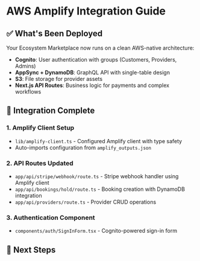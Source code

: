 # AWS Amplify Integration Guide

## ✅ What's Been Deployed

Your Ecosystem Marketplace now runs on a clean AWS-native architecture:

- **Cognito**: User authentication with groups (Customers, Providers, Admins)
- **AppSync + DynamoDB**: GraphQL API with single-table design
- **S3**: File storage for provider assets
- **Next.js API Routes**: Business logic for payments and complex workflows

## 🔧 Integration Complete

### 1. Amplify Client Setup
- `lib/amplify-client.ts` - Configured Amplify client with type safety
- Auto-imports configuration from `amplify_outputs.json`

### 2. API Routes Updated
- `app/api/stripe/webhook/route.ts` - Stripe webhook handler using Amplify client
- `app/api/bookings/hold/route.ts` - Booking creation with DynamoDB integration
- `app/api/providers/route.ts` - Provider CRUD operations

### 3. Authentication Component
- `components/auth/SignInForm.tsx` - Cognito-powered sign-in form

## 🚀 Next Steps

### 1. Install Dependencies
```bash
npm install aws-amplify stripe zod
```

### 2. Configure Environment Variables
Update `.env.local` with your actual Stripe keys:
```bash
STRIPE_SECRET_KEY=sk_test_your_actual_key
STRIPE_WEBHOOK_SECRET=whsec_your_actual_secret
NEXT_PUBLIC_STRIPE_PUBLISHABLE_KEY=pk_test_your_actual_key
```

### 3. Update Your Frontend
Replace Supabase/Clerk usage with Amplify:

```typescript
// Old (Supabase/Clerk)
import { useUser } from '@clerk/nextjs';
import { supabase } from '@/lib/supabase';

// New (Amplify)
import { useAuthenticator } from '@aws-amplify/ui-react';
import { client } from '@/lib/amplify-client';
```

### 4. Configure Stripe Webhook
Point your Stripe webhook to:
```
https://your-domain.com/api/stripe/webhook
```

## 📊 Business Model Preserved

- ✅ 10% platform commission on all transactions
- ✅ 10% guest surcharge for non-authenticated users  
- ✅ Providers receive 90% of base service price
- ✅ Stripe Connect handles payouts

## 🏗️ Architecture Benefits

### What This Eliminates
- ❌ Manual Lambda URL configuration
- ❌ Duplicate backend systems
- ❌ Complex webhook routing
- ❌ Environment variable management headaches

### What You Gain
- ✅ Type-safe database operations
- ✅ Automatic scaling with Amplify
- ✅ Simplified deployment pipeline
- ✅ AWS-native security and monitoring
- ✅ Single source of truth for data

## 🔄 Migration Pattern

Your app now follows this clean pattern:

1. **Frontend** → Amplify client for auth and direct data queries
2. **API Routes** → Complex business logic (payments, workflows)
3. **Amplify Backend** → Infrastructure services (auth, data, storage)

This hybrid approach gives you the best of both worlds: AWS-managed infrastructure with familiar Next.js development patterns.

## 🧪 Testing Your Integration

1. Start the development server: `npm run dev`
2. Test authentication with the SignInForm component
3. Create a test booking via the `/api/bookings/hold` endpoint
4. Verify data appears in your DynamoDB table via AWS Console

Your marketplace is now running on a production-ready AWS architecture!